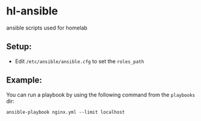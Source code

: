 # hl-ansible
ansible scripts used for homelab


## Setup:
* Edit `/etc/ansible/ansible.cfg` to set the `roles_path`


## Example:
You can run a playbook by using the following command from the `playbooks` dir:
``` shell
ansible-playbook nginx.yml --limit localhost
```
